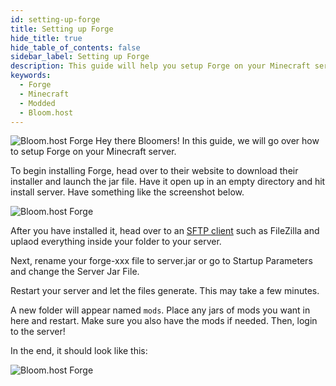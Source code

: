 ```yaml
---
id: setting-up-forge
title: Setting up Forge
hide_title: true
hide_table_of_contents: false
sidebar_label: Setting up Forge
description: This guide will help you setup Forge on your Minecraft server
keywords:
  - Forge
  - Minecraft
  - Modded
  - Bloom.host
---
```

![Bloom.host Forge](../static/img/setting-up-forge/forge1.png)
Hey there Bloomers! In this guide, we will go over how to setup Forge on your Minecraft server.

To begin installing Forge, head over to their website to download their installer and launch the jar file. Have it open up in an empty directory and hit install server. Have something like the screenshot below.

![Bloom.host Forge](../static/img/setting-up-forge/forge2.png)

After you have installed it, head over to an [SFTP client](https://docs.bloom.host/how-to-use-sftp) such as FileZilla and uplaod everything inside your folder to your server.

Next, rename your forge-xxx file to server.jar or go to Startup Parameters and change the Server Jar File.

Restart your server and let the files generate. This may take a few minutes. 

A new folder will appear named `mods`. Place any jars of mods you want in here and restart. Make sure you also have the mods if needed. Then, login to the server!

In the end, it should look like this: 

![Bloom.host Forge](../static/img/setting-up-forge/forge3.png)
